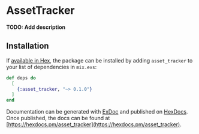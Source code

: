 # AssetTracker

**TODO: Add description**

## Installation

If [available in Hex](https://hex.pm/docs/publish), the package can be installed
by adding `asset_tracker` to your list of dependencies in `mix.exs`:

```elixir
def deps do
  [
    {:asset_tracker, "~> 0.1.0"}
  ]
end
```

Documentation can be generated with [ExDoc](https://github.com/elixir-lang/ex_doc)
and published on [HexDocs](https://hexdocs.pm). Once published, the docs can
be found at [https://hexdocs.pm/asset_tracker](https://hexdocs.pm/asset_tracker).

